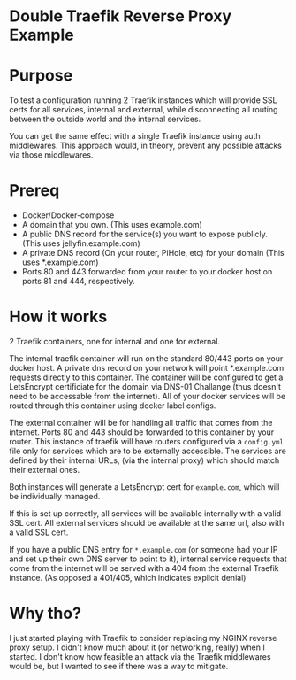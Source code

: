 Double Traefik Reverse Proxy Example
===

# Purpose
To test a configuration running 2 Traefik instances which will provide SSL certs for all services, internal and external, while disconnecting all routing between the outside world and the internal services. 

You can get the same effect with a single Traefik instance using auth middlewares. This approach would, in theory, prevent any possible attacks via those middlewares.


# Prereq
- Docker/Docker-compose
- A domain that you own. (This uses example.com)
- A public DNS record for the service(s) you want to expose publicly. (This uses jellyfin.example.com)
- A private DNS record (On your router, PiHole, etc) for your domain (This uses *.example.com)
- Ports 80 and 443 forwarded from your router to your docker host on ports 81 and 444, respectively.

# How it works
2 Traefik containers, one for internal and one for external. 

The internal traefik container will run on the standard 80/443 ports on your docker host. A private dns record on your network will point *.example.com requests directly to this container. The container will be configured to get a LetsEncrypt certificiate for the domain via DNS-01 Challange (thus doesn't need to be accessable from the internet). All of your docker services will be routed through this container using docker label configs.

The external container will be for handling all traffic that comes from the internet. Ports 80 and 443 should be forwarded to this container by your router. This instance of traefik will have routers configured via a `config.yml` file only for services which are to be externally accessible. The services are defined by their internal URLs, (via the internal proxy) which should match their external ones.

Both instances will generate a LetsEncrypt cert for `example.com`, which will be individually managed.

If this is set up correctly, all services will be available internally with a valid SSL cert. All external services should be available at the same url, also with a valid SSL cert. 

If you have a public DNS entry for `*.example.com` (or someone had your IP and set up their own DNS server to point to it), internal service requests that come from the internet will be served with a 404 from the external Traefik instance. (As opposed a 401/405, which indicates explicit denial)

# Why tho?
I just started playing with Traefik to consider replacing my NGINX reverse proxy setup. I didn't know much about it (or networking, really) when I started. I don't know how feasible an attack via the Traefik middlewares would be, but I wanted to see if there was a way to mitigate.